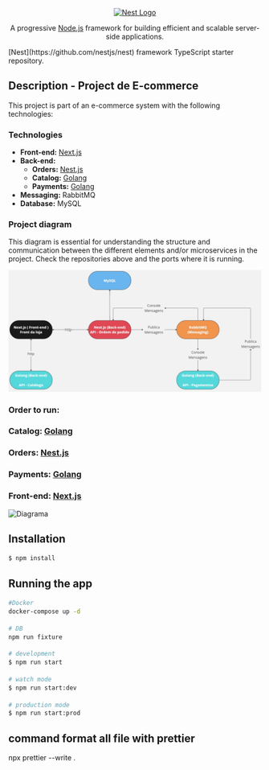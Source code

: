 <p align="center">
  <a href="http://nestjs.com/" target="blank"><img src="https://nestjs.com/img/logo-small.svg" width="200" alt="Nest Logo" /></a>
</p>

[circleci-image]: https://img.shields.io/circleci/build/github/nestjs/nest/master?token=abc123def456
[circleci-url]: https://circleci.com/gh/nestjs/nest

  <p align="center">A progressive <a href="http://nodejs.org" target="_blank">Node.js</a> framework for building efficient and scalable server-side applications.</p>
  [Nest](https://github.com/nestjs/nest) framework TypeScript starter repository.

## Description - Project de E-commerce

This project is part of an e-commerce system with the following technologies:

### Technologies

-   **Front-end:** <a href="https://github.com/LuizGustav0/nextjs-ecommerce" target="_blank">Next.js</a>
-   **Back-end:**
    -   **Orders:** <a href="https://github.com/LuizGustav0/nestjs-api-ecommerce-pedidos" target="_blank">Nest.js</a>
    -   **Catalog:** <a href="https://github.com/LuizGustav0/go-api-ecommerce" target="_blank">Golang</a>
    -   **Payments:** <a href="https://github.com/LuizGustav0/go-api-payments-ecommerce" target="_blank">Golang</a>
-   **Messaging:** RabbitMQ
-   **Database:** MySQL

### Project diagram

This diagram is essential for understanding the structure and communication between the different elements and/or microservices in the project. Check the repositories above and the ports where it is running.

<img src="diagrama.jpg"  alt="Diagrama" />

### Order to run:

### **Catalog:** <a href="https://github.com/LuizGustav0/go-api-ecommerce" target="_blank">Golang</a>

### **Orders:** <a href="https://github.com/LuizGustav0/nestjs-api-ecommerce-pedidos" target="_blank">Nest.js</a>

### **Payments:** <a href="https://github.com/LuizGustav0/go-api-payments-ecommerce" target="_blank">Golang</a>

### **Front-end:** <a href="https://github.com/LuizGustav0/nextjs-ecommerce" target="_blank">Next.js</a>

<img src="commerce.gif"  alt="Diagrama" />

## Installation

```bash
$ npm install
```

## Running the app

```bash
#Docker
docker-compose up -d

# DB
npm run fixture

# development
$ npm run start

# watch mode
$ npm run start:dev

# production mode
$ npm run start:prod
```

## command format all file with prettier

npx prettier --write .

